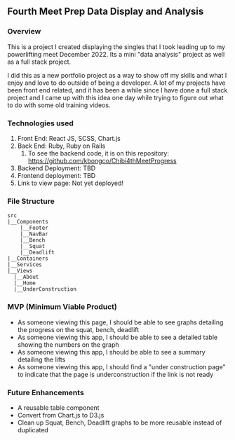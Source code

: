 ## Fourth Meet Prep Data Display and Analysis 

### Overview 

This is a project I created displaying the singles that I took leading up to my powerlifting meet December 2022. Its a mini "data analysis" project as well as a full stack project. 

I did this as a new portfolio project as a way to show off my skills and what I enjoy and love to do outside of being a developer. A lot of my projects have been front end related, and it has been a while since I have done a full stack project and I came up with this idea one day while trying to figure out what to do with some old training videos. 

### Technologies used 
1. Front End: React JS, SCSS, Chart.js 
2. Back End: Ruby, Ruby on Rails
   1. To see the backend code, it is on this repository: https://github.com/kbongco/Chibi4thMeetProgress
3. Backend Deployment: TBD 
4. Frontend deployment: TBD
5. Link to view page: Not yet deployed! 

### File Structure
```
src
|__Components
    |__Footer
    |__NavBar
    |__Bench
    |__Squat
    |__Deadlift
|__Containers
|__Services
|__Views
  |__About
  |__Home
  |__UnderConstruction
```
   
### MVP (Minimum Viable Product)
- As someone viewing this page, I should be able to see graphs detailing the progress on the squat, bench, deadlift
- As someone viewing this app, I should be able to see a detailed table showing the numbers on the graph 
- As someone viewing this app, I should be able to see a summary detailing the lifts 
- As someone viewing this app, I should find a "under construction page" to indicate that the page is underconstruction if the link is not ready 

### Future Enhancements 
- A reusable table component 
- Convert from Chart.js to D3.js
- Clean up Squat, Bench, Deadlift graphs to be more reusable instead of duplicated 

